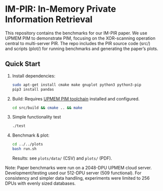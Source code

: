 # IM-PIR: In-Memory Private Information Retrieval
This repository contains the benchmarks for our IM-PIR paper.
We use UPMEM PIM to demonstrate PIM, focusing on the XOR-scanning operation central to multi-server PIR.
The repo includes the PIR source code (src/) and scripts (plot/) for running benchmarks and generating the paper’s plots.

## Quick Start

1. Install dependencies:
   ```bash
   sudo apt-get install cmake make gnuplot python3 python3-pip
   pip3 install pandas
   ```
2. Build:
   Requires [UPMEM PIM toolchain](https://sdk.upmem.com/stable/index.html) installed and configured.
   
   ```bash
   cd src/build && cmake .. && make
   ```

3. Simple functionality test
   ```bash
   ./test
   ```

3. Benchmark & plot:
   ```bash
   cd ../../plots
   bash run.sh
   ```
   Results: see `plots/data/` (CSV) and `plots/` (PDF).

Note: Paper benchmarks were run on a 2048-DPU UPMEM cloud server. 
Development/testing used our 512-DPU server (509 functional). 
For consistency and simpler data handling, experiments were limited to 256 DPUs with evenly sized databases.